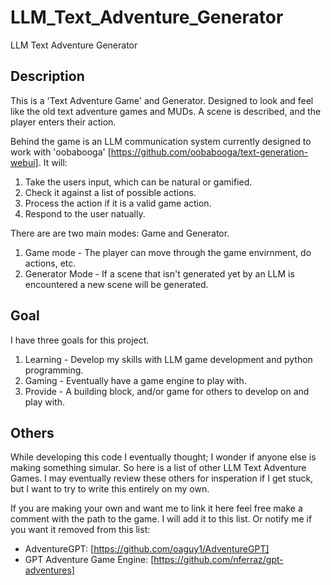 # LLM_Text_Adventure_Generator
LLM Text Adventure Generator

## Description
This is a 'Text Adventure Game' and Generator. Designed to look and feel like the old text adventure games and MUDs. A scene is described, and the player enters their action.

Behind the game is an LLM communication system currently designed to work with 'oobabooga' [https://github.com/oobabooga/text-generation-webui]. It will:
1. Take the users input, which can be natural or gamified.
2. Check it against a list of possible actions.
3. Process the action if it is a valid game action.
4. Respond to the user natually.

There are are two main modes: Game and Generator.
1. Game mode - The player can move through the game envirnment, do actions, etc.
2. Generator Mode - If a scene that isn't generated yet by an LLM is encountered a new scene will be generated.

## Goal
I have three goals for this project.
1. Learning - Develop my skills with LLM game development and python programming.
2. Gaming - Eventually have a game engine to play with.
3. Provide - A building block, and/or game for others to develop on and play with.

## Others
While developing this code I eventually thought; I wonder if anyone else is making something simular. So here is a list of other LLM Text Adventure Games. I may eventually review these others for insperation if I get stuck, but I want to try to write this entirely on my own.

If you are making your own and want me to link it here feel free make a comment with the path to the game. I will add it to this list. Or notify me if you want it removed from this list:
* AdventureGPT: [https://github.com/oaguy1/AdventureGPT]
* GPT Adventure Game Engine: [https://github.com/nferraz/gpt-adventures]
